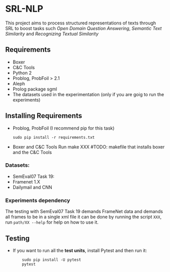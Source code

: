 # SRL-NLP

This project aims to process structured representations of texts through SRL to boost tasks such _Open Domain Question Answering_, _Semantic Text Similarity_ and _Recognizing Textual Similarity_

## Requirements
* Boxer
* C&C Tools
* Python 2
* Problog, ProbFoil > 2.1
* Aleph
* Prolog package sgml
* The datasets used in the experimentation (only if you are goig to run the experiments)

## Installing Requirements
* Problog, ProbFoil (I recommend pip for this task)
    ```shell
    sudo pip install -r requirements.txt
    ```
* Boxer and C&C Tools
    Run make XXX
    #TODO: makefile that installs boxer and the C&C Tools

### Datasets:
* SemEval07 Task 19:
* Framenet 1.X
* Dailymail and CNN

### Experiments dependency
The testing with SemEval07 Task 19 demands FrameNet data and demands all frames to be in a single xml file it can be done by running the script `XXX`, run `path/XX --help` for help on how to use it.

## Testing
* If you want to run all the **test units**, install Pytest and then run it:
    ```shell
        sudo pip install -U pytest
        pytest
    ```
